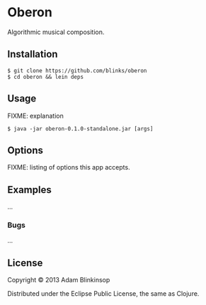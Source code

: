 # Oberon

Algorithmic musical composition.

## Installation

    $ git clone https://github.com/blinks/oberon
    $ cd oberon && lein deps

## Usage

FIXME: explanation

    $ java -jar oberon-0.1.0-standalone.jar [args]

## Options

FIXME: listing of options this app accepts.

## Examples

...

### Bugs

...

## License

Copyright © 2013 Adam Blinkinsop

Distributed under the Eclipse Public License, the same as Clojure.
